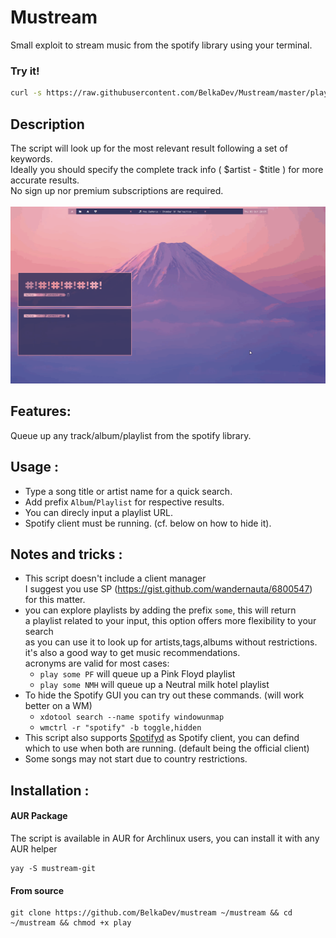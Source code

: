 # Mustream

Small exploit to stream music from the spotify library using your terminal.

### Try it!
``` bash
curl -s https://raw.githubusercontent.com/BelkaDev/Mustream/master/play | bash -s Ryo Scenery
```

## Description 
 The script will look up for the most relevant result following a set of keywords. </br>
 Ideally you should specify the complete track info ( $artist - $title ) for more 
 accurate results. </br>
 No sign up nor premium subscriptions are required. </br> </br>
 <img src="record.gif"> </img>
 
## Features:
Queue up any track/album/playlist from the spotify library.

## Usage :
* Type a song title or artist name for a quick search. </br>
* Add prefix `Album`/`Playlist` for respective results. </br>
* You can direcly input a playlist URL. </br>
* Spotify client must be running. (cf. below on how to hide it).

## Notes and tricks :
* This script doesn't include a client manager </br>
I suggest you use SP (https://gist.github.com/wandernauta/6800547) for this
matter.
* you can explore playlists by adding the prefix `some`, this will return </br>
a playlist related to your input, this option offers more flexibility to your search </br>
as you can use it to look up for artists,tags,albums without restrictions. </br>
it's also a good way to get music recommendations. </br>
acronyms are valid for most cases: </br>
   - `play some PF` will queue up a Pink Floyd playlist</br>
   - `play some NMH` will queue up a Neutral milk hotel playlist </br>
* To hide the Spotify GUI you can try out these commands. (will work better on a WM) </br>
  - `xdotool search --name spotify windowunmap`
  - `wmctrl -r "spotify" -b toggle,hidden`
* This script also supports [Spotifyd](https://github.com/Spotifyd/spotifyd) as Spotify client, you can defind which to use when both are running. (default being the official client)
* Some songs may not start due to country restrictions.

## Installation :
#### AUR Package
The script is available in AUR for Archlinux users, you can install it with any AUR helper
```
yay -S mustream-git
```
#### From source
```
git clone https://github.com/BelkaDev/mustream ~/mustream && cd ~/mustream && chmod +x play
```
